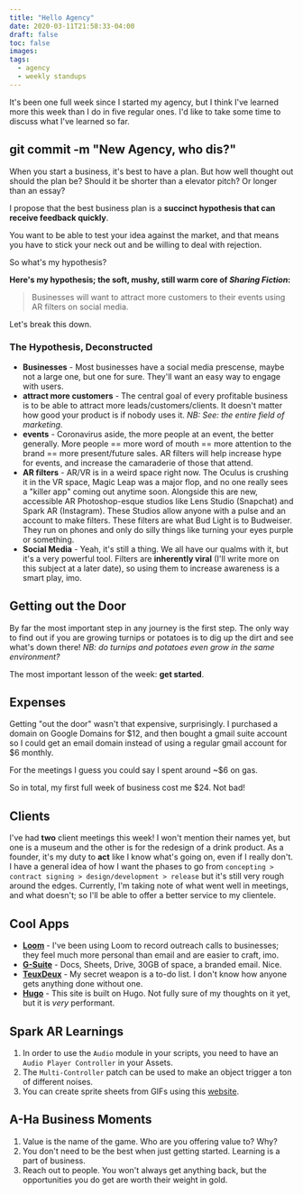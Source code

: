 ```yaml
---
title: "Hello Agency"
date: 2020-03-11T21:58:33-04:00
draft: false
toc: false
images:
tags: 
  - agency
  - weekly standups
---
```

 
It's been one full week since I started my agency, but I think I've learned more this week than I do in five regular ones. I'd like to take some time to discuss what I've learned so far.
 
## git commit -m "New Agency, who dis?"
 
When you start a business, it's best to have a plan. But how well thought out should the plan be? Should it be shorter than a elevator pitch? Or longer than an essay? 
 
I propose that the best business plan is a **succinct hypothesis that can receive feedback quickly**. 
 
You want to be able to test your idea against the market, and that means you have to stick your neck out and be willing to deal with rejection.
 
So what's my hypothesis?
 
**Here's my hypothesis; the soft, mushy, still warm core of *Sharing Fiction*:**
 
> Businesses will want to attract more customers to their events using AR filters on social media.
 
Let's break this down.
 
### The Hypothesis, Deconstructed
 
- **Businesses** - Most businesses have a social media prescense, maybe not a large one, but one for sure. They'll want an easy way to engage with users.
- **attract more customers** - The central goal of every profitable business is to be able to attract more leads/customers/clients. It doesn't matter how good your product is if nobody uses it. *NB: See: the entire field of marketing.*
- **events** - Coronavirus aside, the more people at an event, the better generally. More people == more word of mouth == more attention to the brand == more present/future sales. AR filters will help increase hype for events, and increase the camaraderie of those that attend.
- **AR filters** - AR/VR is in a weird space right now. The Oculus is crushing it in the VR space, Magic Leap was a major flop, and no one really sees a "killer app" coming out anytime soon. Alongside this are new, accessible AR Photoshop-esque studios like Lens Studio (Snapchat) and Spark AR (Instagram). These Studios allow anyone with a pulse and an account to make filters. These filters are what Bud Light is to Budweiser. They run on phones and only do silly things like turning your eyes purple or something. 
- **Social Media** - Yeah, it's still a thing. We all have our qualms with it, but it's a very powerful tool. Filters are **inherently viral** (I'll write more on this subject at a later date), so using them to increase awareness is a smart play, imo.
 
## Getting out the Door
 
By far the most important step in any journey is the first step. The only way to find out if you are growing turnips or potatoes is to dig up the dirt and see what's down there! *NB: do turnips and potatoes even grow in the same environment?*
 
The most important lesson of the week: **get started**.
 
## Expenses
 
Getting "out the door" wasn't that expensive, surprisingly. I purchased a domain on Google Domains for $12, and then bought a gmail suite account so I could get an email domain instead of using a regular gmail account for $6 monthly.
 
For the meetings I guess you could say I spent around ~$6 on gas.
 
So in total, my first full week of business cost me $24. Not bad!
 
## Clients
 
I've had **two** client meetings this week! I won't mention their names yet, but one is a museum and the other is for the redesign of a drink product. As a founder, it's my duty to **act** like I know what's going on, even if I really don't. I have a general idea of how I want the phases to go from `concepting > contract signing > design/development > release` but it's still very rough around the edges. Currently, I'm taking note of what went well in meetings, and what doesn't; so I'll be able to offer a better service to my clientele. 
 
## Cool Apps
 
- **[Loom](https://www.loom.com)** - I've been using Loom to record outreach calls to businesses; they feel much more personal than email and are easier to craft, imo.
- **[G-Suite](https://gsuite.google.com/)** - Docs, Sheets, Drive, 30GB of space, a branded email. Nice.
- **[TeuxDeux](https://teuxdeux.com/)** - My secret weapon is a to-do list. I don't know how anyone gets anything done without one.
- **[Hugo](https://gohugo.io/)** - This site is built on Hugo. Not fully sure of my thoughts on it yet, but it is *very* performant. 
 
 
## Spark AR Learnings
 
1. In order to use the `Audio` module in your scripts, you need to have an `Audio Player Controller` in your Assets.
2. The `Multi-Controller` patch can be used to make an object trigger a ton of different noises.
3. You can create sprite sheets from GIFs using this [website](https://ezgif.com/gif-to-sprite).
 
## A-Ha Business Moments
 
1. Value is the name of the game. Who are you offering value to? Why?
2. You don't need to be the best when just getting started. Learning is a part of business.
3. Reach out to people. You won't always get anything back, but the opportunities you do get are worth their weight in gold.